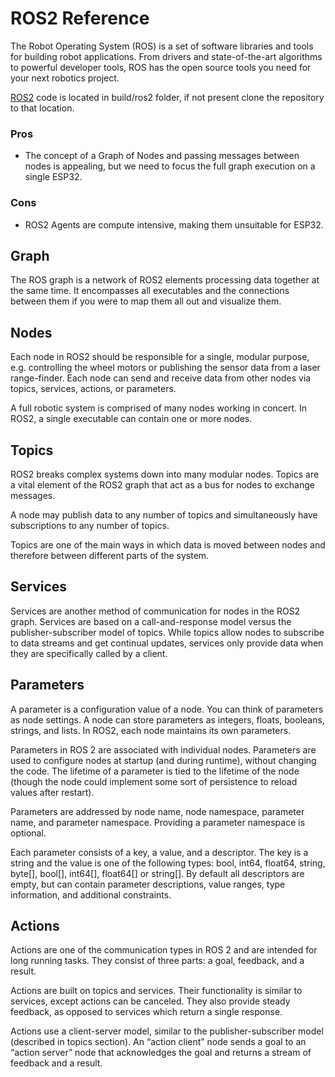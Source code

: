 # ROS2 Reference

The Robot Operating System (ROS) is a set of software libraries and tools for building robot applications. From drivers and state-of-the-art algorithms to powerful developer tools, ROS has the open source tools you need for your next robotics project.

[ROS2](https://github.com/ros2/ros2) code is located in build/ros2 folder, if not present clone the repository to that location.

### Pros

- The concept of a Graph of Nodes and passing messages between nodes is appealing, but we need to focus the full graph execution on a single ESP32.

### Cons

- ROS2 Agents are compute intensive, making them unsuitable for ESP32.


## Graph

The ROS graph is a network of ROS2 elements processing data together at the same time. It encompasses all executables and the connections between them if you were to map them all out and visualize them.

## Nodes

Each node in ROS2 should be responsible for a single, modular purpose, e.g. controlling the wheel motors or publishing the sensor data from a laser range-finder. Each node can send and receive data from other nodes via topics, services, actions, or parameters.

A full robotic system is comprised of many nodes working in concert. In ROS2, a single executable can contain one or more nodes.

## Topics 

ROS2 breaks complex systems down into many modular nodes. Topics are a vital element of the ROS2 graph that act as a bus for nodes to exchange messages.

A node may publish data to any number of topics and simultaneously have subscriptions to any number of topics.

Topics are one of the main ways in which data is moved between nodes and therefore between different parts of the system.

## Services

Services are another method of communication for nodes in the ROS2 graph. Services are based on a call-and-response model versus the publisher-subscriber model of topics. While topics allow nodes to subscribe to data streams and get continual updates, services only provide data when they are specifically called by a client.

## Parameters

A parameter is a configuration value of a node. You can think of parameters as node settings. A node can store parameters as integers, floats, booleans, strings, and lists. In ROS2, each node maintains its own parameters. 

Parameters in ROS 2 are associated with individual nodes. Parameters are used to configure nodes at startup (and during runtime), without changing the code. The lifetime of a parameter is tied to the lifetime of the node (though the node could implement some sort of persistence to reload values after restart).

Parameters are addressed by node name, node namespace, parameter name, and parameter namespace. Providing a parameter namespace is optional.

Each parameter consists of a key, a value, and a descriptor. The key is a string and the value is one of the following types: bool, int64, float64, string, byte[], bool[], int64[], float64[] or string[]. By default all descriptors are empty, but can contain parameter descriptions, value ranges, type information, and additional constraints.

## Actions

Actions are one of the communication types in ROS 2 and are intended for long running tasks. They consist of three parts: a goal, feedback, and a result.

Actions are built on topics and services. Their functionality is similar to services, except actions can be canceled. They also provide steady feedback, as opposed to services which return a single response.

Actions use a client-server model, similar to the publisher-subscriber model (described in topics section). An “action client” node sends a goal to an “action server” node that acknowledges the goal and returns a stream of feedback and a result.
